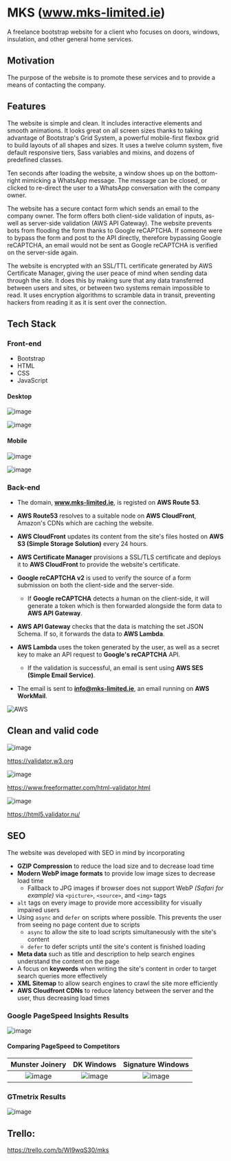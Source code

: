 # MKS (www.mks-limited.ie)
A freelance bootstrap website for a client who focuses on doors, windows, insulation, and other general home services.

## Motivation
The purpose of the website is to promote these services and to provide a means of contacting the company.

## Features
The website is simple and clean. It includes interactive elements and smooth animations. It looks great on all screen sizes thanks to taking advantage of Bootstrap's Grid System, a powerful mobile-first flexbox grid to build layouts of all shapes and sizes. It uses a twelve column system, five default responsive tiers, Sass variables and mixins, and dozens of predefined classes.

Ten seconds after loading the website, a window shoes up on the bottom-right mimicking a WhatsApp message. The message can be closed, or clicked to re-direct the user to a WhatsApp conversation with the company owner.

The website has a secure contact form which sends an email to the company owner. The form offers both client-side validation of inputs, as-well as server-side validation (AWS API Gateway). The website prevents bots from flooding the form thanks to Google reCAPTCHA. If someone were to bypass the form and post to the API directly, therefore bypassing Google reCAPTCHA, an email would not be sent as Google reCAPTCHA is verified on the server-side again.

The website is encrypted with an SSL/TTL certificate generated by AWS Certificate Manager, giving the user peace of mind when sending data through the site. It does this by making sure that any data transferred between users and sites, or between two systems remain impossible to read. It uses encryption algorithms to scramble data in transit, preventing hackers from reading it as it is sent over the connection.

## Tech Stack
### Front-end
* Bootstrap
* HTML
* CSS
* JavaScript

#### Desktop
![image](https://user-images.githubusercontent.com/46572996/109439952-50559a80-7a28-11eb-8170-49332b2594e7.png)

![image](https://user-images.githubusercontent.com/46572996/109440146-15079b80-7a29-11eb-8024-90eae9947fb4.png)

#### Mobile
![image](https://user-images.githubusercontent.com/46572996/109440077-d7a30e00-7a28-11eb-9b2a-2467f9d81800.png)

![image](https://user-images.githubusercontent.com/46572996/109440106-f0abbf00-7a28-11eb-8abb-418dd5ca5a8d.png)


### Back-end
* The domain, **www.mks-limited.ie**, is registed on **AWS Route 53**.
* **AWS Route53** resolves to a suitable node on **AWS CloudFront**, Amazon's CDNs which are caching the website.
* **AWS CloudFront** updates its content from the site's files hosted on **AWS S3 (Simple Storage Solution)** every 24 hours.
* **AWS Certificate Manager** provisions a SSL/TLS certificate and deploys it to **AWS CloudFront** to provide the website's certificate.

* **Google reCAPTCHA v2** is used to verify the source of a form submission on both the client-side and the server-side.
  * If **Google reCAPTCHA** detects a human on the client-side, it will generate a token which is then forwarded alongside the form data to **AWS API Gateway**.

* **AWS API Gateway** checks that the data is matching the set JSON Schema. If so, it forwards the data to **AWS Lambda**.
* **AWS Lambda** uses the token generated by the user, as well as a secret key to make an API request to **Google's reCAPTCHA** API.
  * If the validation is successful, an email is sent using **AWS SES (Simple Email Service)**.
* The email is sent to **info@mks-limited.ie**, an email running on **AWS WorkMail**.
 
![AWS](https://user-images.githubusercontent.com/46572996/109439085-cfe16a80-7a24-11eb-9cde-279fcf94a29f.png)

## Clean and valid code
![image](https://user-images.githubusercontent.com/46572996/112821542-bad91500-907e-11eb-95e7-28898236427c.png)

https://validator.w3.org

![image](https://user-images.githubusercontent.com/46572996/112822022-4e124a80-907f-11eb-99b2-b1788819fdf1.png)

https://www.freeformatter.com/html-validator.html

![image](https://user-images.githubusercontent.com/46572996/112822229-96316d00-907f-11eb-9aae-276c18d77904.png)

https://html5.validator.nu/

## SEO
The website was developed with SEO in mind by incorporating
* **GZIP Compression** to reduce the load size and to decrease load time
* **Modern WebP image formats** to provide low image sizes to decrease load time
    * Fallback to JPG images if browser does not support WebP *(Safari for example)* via `<picture>`, `<source>`, and `<img>` tags
* `alt` tags on every image to provide more accessibility for visually impaired users
* Using `async` and `defer` on scripts where possible. This prevents the user from seeing no page content due to scripts
    * `async` to allow the site to load scripts simultaneously with the site's content
    * `defer` to defer scripts until the site's content is finished loading
* **Meta data** such as title and description to help search engines understand the content on the page
* A focus on **keywords** when writing the site's content in order to target search queries more effectively
* **XML Sitemap** to allow search engines to crawl the site more efficiently
* **AWS Cloudfront CDNs** to reduce latency between the server and the user, thus decreasing load times

### Google PageSpeed Insights Results

![image](https://user-images.githubusercontent.com/46572996/112718379-70269400-8eea-11eb-9659-257f0dba376e.png)

#### Comparing PageSpeed to Competitors

Munster Joinery             |  DK Windows               | Signature Windows
:-------------------------:|:-------------------------:|:-------------------------:
![image](https://user-images.githubusercontent.com/46572996/112718819-5175cc80-8eed-11eb-8d4e-0ad1e77bc93d.png)  |  ![image](https://user-images.githubusercontent.com/46572996/112718841-84b85b80-8eed-11eb-9acf-364033884e1d.png) | ![image](https://user-images.githubusercontent.com/46572996/112718914-e973b600-8eed-11eb-8d2e-7849fc434b82.png)

### GTmetrix Results
![image](https://user-images.githubusercontent.com/46572996/112826497-f676dd80-9084-11eb-8ed4-f827eadceb42.png)



## Trello: 
https://trello.com/b/WI9wqS30/mks
